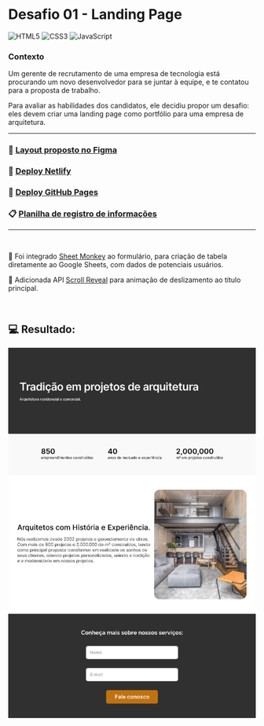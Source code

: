 # Desafio 01 - Landing Page 

![HTML5](https://img.shields.io/badge/html5-%23E34F26.svg?style=for-the-badge&logo=html5&logoColor=white) ![CSS3](https://img.shields.io/badge/css3-%231572B6.svg?style=for-the-badge&logo=css3&logoColor=white) ![JavaScript](https://img.shields.io/badge/javascript-%23323330.svg?style=for-the-badge&logo=javascript&logoColor=%23F7DF1E)

### Contexto

Um gerente de recrutamento de uma empresa de tecnologia está procurando um
novo desenvolvedor para se juntar à equipe, e te contatou para a proposta de trabalho.

Para avaliar as habilidades dos candidatos, ele decidiu propor um desafio: eles devem criar uma landing page como portfólio para uma empresa de arquitetura.

<hr>

### 🎨 [Layout proposto no Figma](https://www.figma.com/file/0FRiZbs30dfSniazKiM1rM/Desafio-1---Desenvolva-uma-Landing-Page?type=design&node-id=1-3&mode=design&t=VlOqRT5iFYR3Yl0D-0)

### 🔷 [Deploy Netlify](https://dnc-desafio01.netlify.app/)

### 🚀 [Deploy GitHub Pages](https://geovanaborba.github.io/DNC_formacaoFullStack/Desafios/Desafio%2001%20-%20Landing%20Page/index.html)

### 📋 [Planilha de registro de informações](https://docs.google.com/spreadsheets/d/1MgMVzJ2SpIc2ZjK-eqNRK4ioZ-ZCNyofONICNgaONS0/edit#gid=0)

<hr>
<br>

📌 Foi integrado [Sheet Monkey](https://sheetmonkey.io/pt-br) ao formulário, para criação de tabela diretamente ao Google Sheets, com dados de potenciais usuários.

📌 Adicionada API [Scroll Reveal](https://scrollrevealjs.org/) para animação de deslizamento ao título principal.

<br>

## 💻 Resultado: 

<img src="./assets/imgs/readme/screenDesafio.png">